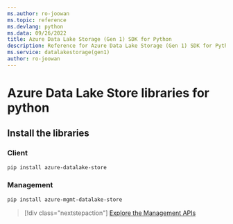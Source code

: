 ```yaml
---
ms.author: ro-joowan
ms.topic: reference
ms.devlang: python
ms.data: 09/26/2022
title: Azure Data Lake Storage (Gen 1) SDK for Python
description: Reference for Azure Data Lake Storage (Gen 1) SDK for Python
ms.service: datalakestorage(gen1)
author: ro-joowan
---
```

# Azure Data Lake Store libraries for python

## Install the libraries
### Client

```bash
pip install azure-datalake-store
```

### Management

```bash
pip install azure-mgmt-datalake-store
```
> [!div class="nextstepaction"]
> [Explore the Management APIs](/python/api/overview/azure/datalakestore/management)